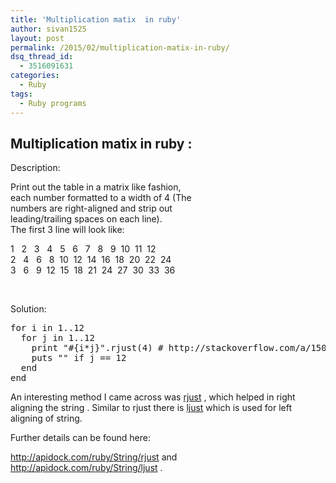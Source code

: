 ```yaml
---
title: 'Multiplication matix  in ruby'
author: sivan1525
layout: post
permalink: /2015/02/multiplication-matix-in-ruby/
dsq_thread_id:
  - 3516091631
categories:
  - Ruby
tags:
  - Ruby programs
---
```

## Multiplication matix in ruby :

Description:

Print out the table in a matrix like fashion,  
each number formatted to a width of 4 (The  
numbers are right-aligned and strip out  
leading/trailing spaces on each line).  
The first 3 line will look like:

1   2   3   4   5   6   7   8   9  10  11  12  
2   4   6   8  10  12  14  16  18  20  22  24  
3   6   9  12  15  18  21  24  27  30  33  36

&nbsp;

Solution:

<pre class="tab-size:2 lang:default decode:true">for i in 1..12
  for j in 1..12
    print "#{i*j}".rjust(4) # http://stackoverflow.com/a/15021531/1542202
    puts "" if j == 12
  end
end</pre>

An interesting method I came across was <span style="text-decoration: underline;">rjust</span> , which helped in right aligning the string . Similar to rjust there is <span style="text-decoration: underline;">ljust</span> which is used for left aligning of string.

Further details can be found here:

http://apidock.com/ruby/String/rjust and http://apidock.com/ruby/String/ljust . 


